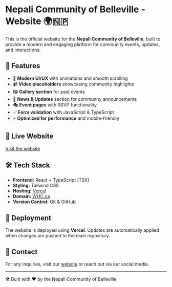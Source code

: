 # Nepali Community of Belleville - Website 🌍🇳🇵

This is the official website for the **Nepali Community of Belleville**, built to provide a modern and engaging platform for community events, updates, and interactions.

## 🌟 Features
- 🎨 **Modern UI/UX** with animations and smooth scrolling
- 📹 **Video placeholders** showcasing community highlights
- 🖼️ **Gallery section** for past events
- 📰 **News & Updates** section for community announcements
- 🎭 **Event pages** with RSVP functionality
- ✅ **Form validation** with JavaScript & TypeScript
- ⚡ **Optimized for performance** and mobile-friendly

## 🚀 Live Website
[Visit the website](https://nepalicommunityofbelleville.ca)

## 🛠️ Tech Stack
- **Frontend:** React + TypeScript (TSX)
- **Styling:** Tailwind CSS
- **Hosting:** [Vercel](https://vercel.com)
- **Domain:** [WHC.ca](https://whc.ca)
- **Version Control:** Git & GitHub

## 📜 Deployment
The website is deployed using **Vercel**. Updates are automatically applied when changes are pushed to the main repository.

## 📧 Contact
For any inquiries, visit our [website](https://nepalicommunityofbelleville.ca) or reach out via our social media.

---

🛠️ Built with ❤️ by the Nepali Community of Belleville
